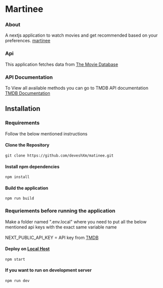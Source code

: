 # Martinee

### About
A nextjs application to watch movies and get recommended based on your preferences.
[martinee](https://martinee.vercel.app/)

### Api

This application fetches data from [The Movie Database](https://www.themoviedb.org/)

### API Documentation

To View all available methods you can go to TMDB API documentation [TMDB Documentation](https://developers.themoviedb.org/3)

## Installation

### Requirements

Follow the below mentioned instructions

#### Clone the Repository
```
git clone https://github.com/deveshXm/matinee.git
```
#### Install npm dependencies

```
npm install
```
#### Build the application

```
npm run build
```

### Requriements before running the application

Make a folder named ".env.local" where you need to put all the below mentioned api keys with the exact same variable name
<br>
<br>
NEXT_PUBLIC_API_KEY = API key from [TMDB](https://developers.themoviedb.org/3)


#### Deploy on [Local Host](https://localhost:3000)

```
npm start
```

#### If you want to run on development server

```
npm run dev
```



